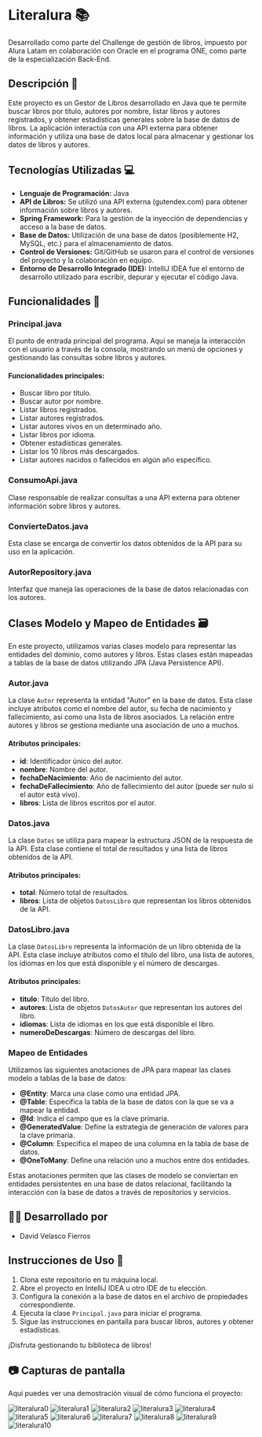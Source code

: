 <p align="center">
  
</p>

# Literalura 📚

Desarrollado como parte del Challenge de gestión de libros, impuesto por Alura Latam en colaboración con Oracle en el programa ONE, como parte de la especialización Back-End.

## Descripción 📝

Este proyecto es un Gestor de Libros desarrollado en Java que te permite buscar libros por título, autores por nombre, listar libros y autores registrados, y obtener estadísticas generales sobre la base de datos de libros. La aplicación interactúa con una API externa para obtener información y utiliza una base de datos local para almacenar y gestionar los datos de libros y autores.

## Tecnologías Utilizadas 💻

- **Lenguaje de Programación:** Java
- **API de Libros:** Se utilizó una API externa (gutendex.com) para obtener información sobre libros y autores.
- **Spring Framework:** Para la gestión de la inyección de dependencias y acceso a la base de datos.
- **Base de Datos:** Utilización de una base de datos (posiblemente H2, MySQL, etc.) para el almacenamiento de datos.
- **Control de Versiones:** Git/GitHub se usaron para el control de versiones del proyecto y la colaboración en equipo.
- **Entorno de Desarrollo Integrado (IDE):** IntelliJ IDEA fue el entorno de desarrollo utilizado para escribir, depurar y ejecutar el código Java.

## Funcionalidades 🧩

### Principal.java

El punto de entrada principal del programa. Aquí se maneja la interacción con el usuario a través de la consola, mostrando un menú de opciones y gestionando las consultas sobre libros y autores.

#### Funcionalidades principales:

- Buscar libro por título.
- Buscar autor por nombre.
- Listar libros registrados.
- Listar autores registrados.
- Listar autores vivos en un determinado año.
- Listar libros por idioma.
- Obtener estadísticas generales.
- Listar los 10 libros más descargados.
- Listar autores nacidos o fallecidos en algún año específico.

### ConsumoApi.java

Clase responsable de realizar consultas a una API externa para obtener información sobre libros y autores.

### ConvierteDatos.java

Esta clase se encarga de convertir los datos obtenidos de la API para su uso en la aplicación.

### AutorRepository.java

Interfaz que maneja las operaciones de la base de datos relacionadas con los autores.

## Clases Modelo y Mapeo de Entidades 🗃️

En este proyecto, utilizamos varias clases modelo para representar las entidades del dominio, como autores y libros. Estas clases están mapeadas a tablas de la base de datos utilizando JPA (Java Persistence API).

### Autor.java

La clase `Autor` representa la entidad "Autor" en la base de datos. Esta clase incluye atributos como el nombre del autor, su fecha de nacimiento y fallecimiento, así como una lista de libros asociados. La relación entre autores y libros se gestiona mediante una asociación de uno a muchos.

#### Atributos principales:
- **id**: Identificador único del autor.
- **nombre**: Nombre del autor.
- **fechaDeNacimiento**: Año de nacimiento del autor.
- **fechaDeFallecimiento**: Año de fallecimiento del autor (puede ser nulo si el autor está vivo).
- **libros**: Lista de libros escritos por el autor.

### Datos.java

La clase `Datos` se utiliza para mapear la estructura JSON de la respuesta de la API. Esta clase contiene el total de resultados y una lista de libros obtenidos de la API.

#### Atributos principales:
- **total**: Número total de resultados.
- **libros**: Lista de objetos `DatosLibro` que representan los libros obtenidos de la API.

### DatosLibro.java

La clase `DatosLibro` representa la información de un libro obtenida de la API. Esta clase incluye atributos como el título del libro, una lista de autores, los idiomas en los que está disponible y el número de descargas.

#### Atributos principales:
- **titulo**: Título del libro.
- **autores**: Lista de objetos `DatosAutor` que representan los autores del libro.
- **idiomas**: Lista de idiomas en los que está disponible el libro.
- **numeroDeDescargas**: Número de descargas del libro.

### Mapeo de Entidades

Utilizamos las siguientes anotaciones de JPA para mapear las clases modelo a tablas de la base de datos:

- **@Entity**: Marca una clase como una entidad JPA.
- **@Table**: Especifica la tabla de la base de datos con la que se va a mapear la entidad.
- **@Id**: Indica el campo que es la clave primaria.
- **@GeneratedValue**: Define la estrategia de generación de valores para la clave primaria.
- **@Column**: Especifica el mapeo de una columna en la tabla de base de datos.
- **@OneToMany**: Define una relación uno a muchos entre dos entidades.

Estas anotaciones permiten que las clases de modelo se conviertan en entidades persistentes en una base de datos relacional, facilitando la interacción con la base de datos a través de repositorios y servicios.

## 👨‍💻 Desarrollado por
- David Velasco Fierros

## Instrucciones de Uso 🚀

1. Clona este repositorio en tu máquina local.
2. Abre el proyecto en IntelliJ IDEA u otro IDE de tu elección.
3. Configura la conexión a la base de datos en el archivo de propiedades correspondiente.
4. Ejecuta la clase `Principal.java` para iniciar el programa.
5. Sigue las instrucciones en pantalla para buscar libros, autores y obtener estadísticas.

¡Disfruta gestionando tu biblioteca de libros!

## 📷 Capturas de pantalla
Aquí puedes ver una demostración visual de cómo funciona el proyecto:

![literalura0](https://github.com/DavidVF7/Literalura/assets/103916971/15036550-36ce-454b-9df3-29c48e074e9a)
![literalura1](https://github.com/DavidVF7/Literalura/assets/103916971/3adddd81-8234-4a3b-991c-51262b293038)
![literalura2](https://github.com/DavidVF7/Literalura/assets/103916971/50bb1371-066b-4435-a3cd-ebd46a5027a8)
![literalura3](https://github.com/DavidVF7/Literalura/assets/103916971/63694054-500b-4c49-96c2-7427b11f8212)
![literalura4](https://github.com/DavidVF7/Literalura/assets/103916971/17939e0f-5636-485a-b135-a8d1a25385bd)
![literalura5](https://github.com/DavidVF7/Literalura/assets/103916971/3342f7fc-c265-45c9-970b-17134753cbb8)
![literalura6](https://github.com/DavidVF7/Literalura/assets/103916971/59453c4e-a805-4806-841e-e96c6fcad20a)
![literalura7](https://github.com/DavidVF7/Literalura/assets/103916971/e36a204f-b322-4469-bba7-a00f627d07af)
![literalura8](https://github.com/DavidVF7/Literalura/assets/103916971/3ba63d40-f491-4c2f-8b41-7a4c43435252)
![literalura9](https://github.com/DavidVF7/Literalura/assets/103916971/25e7ca8d-2195-416d-a6b3-7efc4d8a81f8)
![literalura10](https://github.com/DavidVF7/Literalura/assets/103916971/67dd0bd2-f838-4afe-8bbb-cc8d1fe6bbe9)
